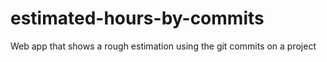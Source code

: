 # estimated-hours-by-commits
Web app that shows a rough estimation using the git commits on a project
